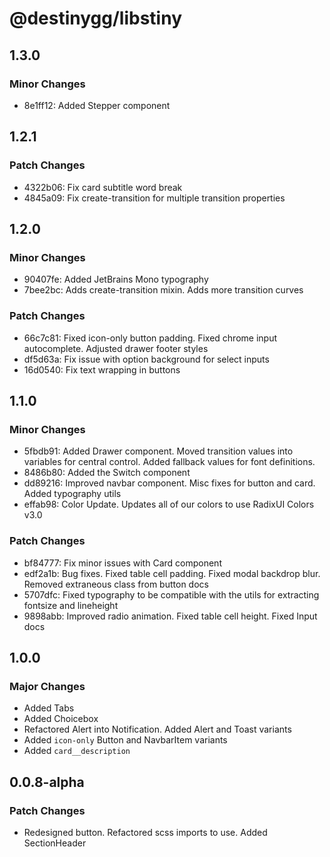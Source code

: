 # @destinygg/libstiny

## 1.3.0

### Minor Changes

- 8e1ff12: Added Stepper component

## 1.2.1

### Patch Changes

- 4322b06: Fix card subtitle word break
- 4845a09: Fix create-transition for multiple transition properties

## 1.2.0

### Minor Changes

- 90407fe: Added JetBrains Mono typography
- 7bee2bc: Adds create-transition mixin. Adds more transition curves

### Patch Changes

- 66c7c81: Fixed icon-only button padding. Fixed chrome input autocomplete. Adjusted drawer footer styles
- df5d63a: Fix issue with option background for select inputs
- 16d0540: Fix text wrapping in buttons

## 1.1.0

### Minor Changes

- 5fbdb91: Added Drawer component. Moved transition values into variables for central control. Added fallback values for font definitions.
- 8486b80: Added the Switch component
- dd89216: Improved navbar component. Misc fixes for button and card. Added typography utils
- effab98: Color Update. Updates all of our colors to use RadixUI Colors v3.0

### Patch Changes

- bf84777: Fix minor issues with Card component
- edf2a1b: Bug fixes. Fixed table cell padding. Fixed modal backdrop blur. Removed extraneous class from button docs
- 5707dfc: Fixed typography to be compatible with the utils for extracting fontsize and lineheight
- 9898abb: Improved radio animation. Fixed table cell height. Fixed Input docs

## 1.0.0

### Major Changes

- Added Tabs
- Added Choicebox
- Refactored Alert into Notification. Added Alert and Toast variants
- Added `icon-only` Button and NavbarItem variants
- Added `card__description`

## 0.0.8-alpha

### Patch Changes

- Redesigned button. Refactored scss imports to use. Added SectionHeader
